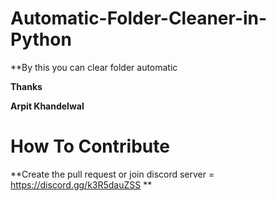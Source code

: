# Automatic-Folder-Cleaner-in-Python
**By this you can clear folder automatic

**Thanks**

**Arpit Khandelwal**

# How To Contribute 

**Create the pull request or join discord server = https://discord.gg/k3R5dauZSS **

